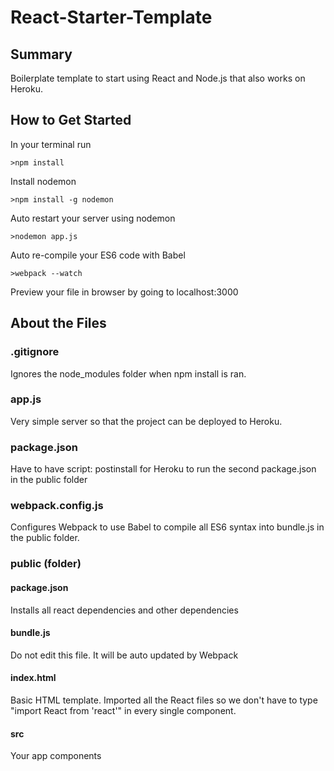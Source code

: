 # React-Starter-Template

## Summary ##
  Boilerplate template to start using React and Node.js that also works on Heroku.

## How to Get Started ##
  In your terminal run 
  ```
  >npm install
  ```
  Install nodemon
  ```
  >npm install -g nodemon
  ```
  
  Auto restart your server using nodemon
  ```
  >nodemon app.js
  ```
  
  Auto re-compile your ES6 code with Babel
  ```
  >webpack --watch
  ```
  
  Preview your file in browser by going to localhost:3000
  

## About the Files ##

### .gitignore ###
Ignores the node_modules folder when npm install is ran.

### app.js ###
Very simple server so that the project can be deployed to Heroku.

### package.json ###
Have to have script: postinstall for Heroku to run the second package.json in the public folder

### webpack.config.js ###
Configures Webpack to use Babel to compile all ES6 syntax into bundle.js in the public folder.
  
### public (folder) ###
#### package.json ####
Installs all react dependencies and other dependencies

#### bundle.js ####
Do not edit this file. It will be auto updated by Webpack

#### index.html ####
Basic HTML template. Imported all the React files so we don't have to type "import React from 'react'" in every single component.

#### src ####
Your app components
  


